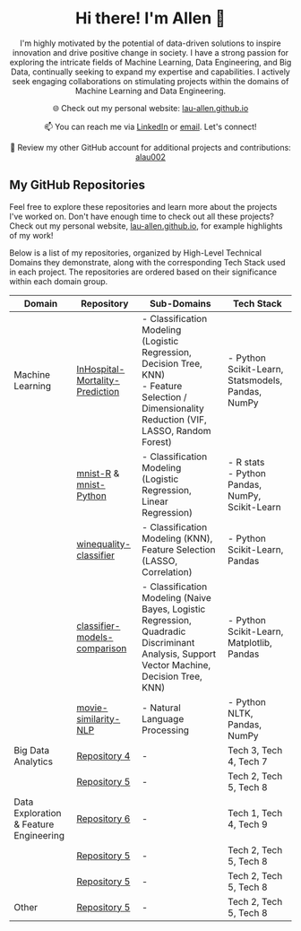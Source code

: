 <div align="center">
  
# Hi there! I'm Allen 👋 
  


I'm highly motivated by the potential of data-driven solutions to inspire innovation and drive positive change in society. I have a strong passion for exploring the intricate fields of Machine Learning, Data Engineering, and Big Data, continually seeking to expand my expertise and capabilities. I actively seek engaging collaborations on stimulating projects within the domains of Machine Learning and Data Engineering.
  

  
🌐 Check out my personal website: [lau-allen.github.io](https://lau-allen.github.io)

📫 You can reach me via [LinkedIn](https://www.linkedin.com/in/allenlau2019/) or [email](mailto:allenlau3@outlook.com). Let's connect!

📓 Review my other GitHub account for additional projects and contributions: [alau002](https://github.com/alau002) 
  
</div>


## My GitHub Repositories

Feel free to explore these repositories and learn more about the projects I've worked on. Don't have enough time to check out all these projects? Check out my personal website, [lau-allen.github.io](https://lau-allen.github.io), for example highlights of my work!

Below is a list of my repositories, organized by High-Level Technical Domains they demonstrate, along with the corresponding Tech Stack used in each project. The repositories are ordered based on their significance within each domain group.

<div align="center">

| Domain   | Repository                   | Sub-Domains | Tech Stack             |
|----------|------------------------------|------------|------------------------|
| Machine Learning | [InHospital-Mortality-Prediction](https://github.com/lau-allen/InHospital-Mortality-Prediction.git) | - Classification Modeling (Logistic Regression, Decision Tree, KNN)<br>- Feature Selection / Dimensionality Reduction (VIF, LASSO, Random Forest) | - Python Scikit-Learn, Statsmodels, Pandas, NumPy |
|  | [mnist-R](https://github.com/lau-allen/mnist-R.git) & [mnist-Python](https://github.com/lau-allen/mnist-python.git) | - Classification Modeling (Logistic Regression, Linear Regression)  | - R stats<br>- Python Pandas, NumPy, Scikit-Learn |
|  | [winequality-classifier](https://github.com/lau-allen/winequality-classifier.git) | - Classification Modeling (KNN), Feature Selection (LASSO, Correlation) | - Python Scikit-Learn, Pandas |
|  | [classifier-models-comparison](https://github.com/lau-allen/classifier-models-comparison.git) | - Classification Modeling (Naive Bayes, Logistic Regression, Quadradic Discriminant Analysis, Support Vector Machine, Decision Tree, KNN) | - Python Scikit-Learn, Matplotlib, Pandas |
|  | [movie-similarity-NLP](https://github.com/lau-allen/movie-similarity-NLP.git) | - Natural Language Processing | - Python NLTK, Pandas, NumPy |
| Big Data Analytics | [Repository 4](link_to_repo4) | - | Tech 3, Tech 4, Tech 7 |
|  | [Repository 5](link_to_repo5) | - | Tech 2, Tech 5, Tech 8 |
| Data Exploration & Feature Engineering | [Repository 6](link_to_repo6) | - | Tech 1, Tech 4, Tech 9 |
|  | [Repository 5](link_to_repo5) | - | Tech 2, Tech 5, Tech 8 |
|  | [Repository 5](link_to_repo5) | - | Tech 2, Tech 5, Tech 8 |
| Other | [Repository 5](link_to_repo5) | - | Tech 2, Tech 5, Tech 8 |

</div>





